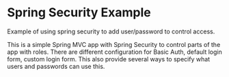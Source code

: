 # Spring Security Example
Example of using spring security to add user/password to control access.

This is a simple Spring MVC app with Spring Security to control parts of the app with roles.
There are different configuration for Basic Auth, default login form, custom login form. This also provide several ways to specify what users and passwords can use this. 
